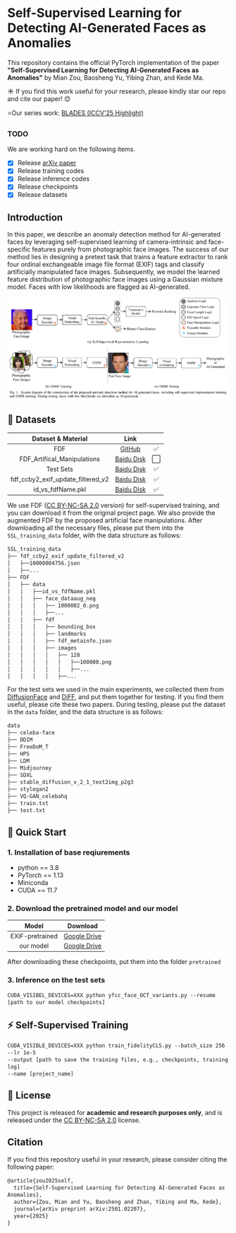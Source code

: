# Self-Supervised Learning for Detecting AI-Generated Faces as Anomalies
This repository contains the official PyTorch implementation of the paper **"Self-Supervised Learning for Detecting AI-Generated Faces as Anomalies"** by Mian Zou, Baosheng Yu, Yibing Zhan, and Kede Ma.

☀️ If you find this work useful for your research, please kindly star our repo and cite our paper! :blush:

⭐️Our series work: [BLADES (ICCV'25 Highlight)](https://github.com/MZMMSEC/AIGFD_BLO)

### TODO
We are working hard on the following items.

- [x] Release [arXiv paper](https://arxiv.org/abs/2501.02207)
- [x] Release training codes
- [x] Release inference codes
- [x] Release checkpoints 
- [x] Release datasets

## Introduction
In this paper, we describe an anomaly detection method for AI-generated faces by leveraging self-supervised learning of camera-intrinsic and face-specific features purely from photographic face images. The success of our method lies in designing a pretext task that trains a feature extractor to rank four ordinal exchangeable image file format (EXIF) tags and classify artificially manipulated face images. Subsequently, we model the learned feature distribution of photographic face images using a Gaussian mixture model. Faces with low likelihoods are flagged as AI-generated.

![IMG_00001](https://github.com/MZMMSEC/AIGFD_EXIF/blob/50ed5f5deb1f9d20b28869fff87917fd50f4adb1/imgs/framework.jpg)

## 📁 Datasets

| Dataset & Material |                                                 Link                                                 |      |
|:-------------------------------------------------------------------------------------------------------------------------------------:|:----------------------------------------------------------------------------------------------------:|:-------------------------------------------------------------------------------------------------------------------------------------:|
|FDF| [GitHub](https://github.com/hukkelas/FDF) |✅|
|FDF_Artifical_Manipulations| [Baidu Disk]() |⬜|
|Test Sets| [Baidu Disk](https://pan.baidu.com/s/16m7LdvA8sOGug7iwxp6Riw?pwd=mbnb)| ✅ |
|fdf_ccby2_exif_update_filtered_v2| [Baidu Disk](https://pan.baidu.com/s/1l38Xxy08XNw0gtDoeGhvqw?pwd=mbnb) |✅|
|id_vs_fdfName.pkl| [Baidu Disk](https://pan.baidu.com/s/1l38Xxy08XNw0gtDoeGhvqw?pwd=mbnb) |✅|

We use FDF ([CC BY-NC-SA 2.0](https://creativecommons.org/licenses/by-nc-sa/2.0/) version) for self-supervised training, and you can download it from the original project page. We also provide the augmented FDF by the proposed artificial face manipulations. After downloading all the necessary files, please put them into the ``SSL_training_data`` folder, with the data structure as follows:
```
SSL_training_data
├── fdf_ccby2_exif_update_filtered_v2
│   ├──10000004756.json
│   ├──...
├── FDF
│   ├── data
│   │   ├──id_vs_fdfName.pkl
│   │   ├── face_dataaug_neg
│   │   │   ├── 1000002_0.png
│   │   │   ├──...
│   │   ├── fdf
│   │   │   ├── bounding_box
│   │   │   ├── landmarks
│   │   │   ├── fdf_metainfo.json
│   │   │   ├── images
│   │   │   │   ├── 128
│   │   │   │   │   ├──100000.png
│   │   │   │   │   ├──...
│   │   │   │   ├──...

```


For the test sets we used in the main experiments, we collected them from [DiffusionFace](https://github.com/Rapisurazurite/DiffFace) and [DiFF](https://github.com/xaCheng1996/DiFF), and put them together for testing. If you find them useful, please cite these two papers.
During testing, please put the dataset in the ``data`` folder, and the data structure is as follows:
```
data
├── celeba-face
├── DDIM
├── FreeDoM_T
├── HPS
├── LDM
├── Midjourney
├── SDXL
├── stable_diffusion_v_2_1_text2img_p2g3
├── stylegan2
├── VQ-GAN_celebahq
├── train.txt
├── test.txt
```

## 🚀 Quick Start

### 1. Installation of base reqiurements
 - python == 3.8
 - PyTorch == 1.13
 - Miniconda
 - CUDA == 11.7

### 2. Download the pretrained model and our model

|      Model       |                                                               Download                                                                |
|:----------------:|:-------------------------------------------------------------------------------------------------------------------------------------:|
| EXIF-pretrained | [Google Drive](https://drive.google.com/file/d/17MW-fZRRQQ8dSRv52X_9DmcmdQD7TmHZ/view?usp=drive_link) |
| our model    | [Google Drive](https://drive.google.com/file/d/1rpKta773mA-hgKOoycZODUAbNpDUyZ8f/view?usp=sharing)                  |

After downloading these checkpoints, put them into the folder ``pretrained``

### 3. Inference on the test sets

```
CUDA_VISIBEL_DEVICES=XXX python yfcc_face_OCT_variants.py --resume [path to our model checkpoints]
```


## ⚡ Self-Supervised Training 

```
CUDA_VISIBLE_DEVICES=XXX python train_fidelityCLS.py --batch_size 256 --lr 1e-5
--output [path to save the training files, e.g., checkpoints, training log]
--name [project_name] 
```

## 📜 License 
This project is released for **academic and research purposes only**, and is released under the [CC BY-NC-SA 2.0](https://creativecommons.org/licenses/by-nc-sa/2.0/) license.


## Citation
If you find this repository useful in your research, please consider citing the following paper:
```
@article{zou2025self,
  title={Self-Supervised Learning for Detecting AI-Generated Faces as Anomalies},
  author={Zou, Mian and Yu, Baosheng and Zhan, Yibing and Ma, Kede},
  journal={arXiv preprint arXiv:2501.02207},
  year={2025}
}
```

